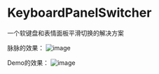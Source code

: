 # KeyboardPanelSwitcher
一个软键盘和表情面板平滑切换的解决方案

脉脉的效果：
![image](https://github.com/xh2009cn/KeyboardPanelSwitcher/tree/master/preview/maimai.gif)

Demo的效果：
![image](https://github.com/xh2009cn/KeyboardPanelSwitcher/tree/master/preview/preview.gif)
